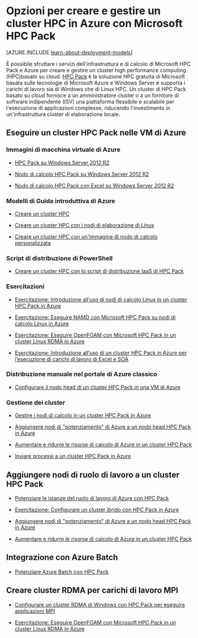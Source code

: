 <properties
 pageTitle="Opzioni cluster HPC Pack nel cloud | Microsoft Azure"
 description="Informazioni sulle opzioni con Microsoft HPC Pack per creare e gestire un cluster high performance computing (HPC) nel cloud di Azure."
 services="virtual-machines,cloud-services"
 documentationCenter=""
 authors="dlepow"
 manager="timlt"
 editor=""
 tags="azure-resource-manager,azure-service-management,hpc-pack"/>
<tags
ms.service="virtual-machines"
 ms.devlang="na"
 ms.topic="article"
 ms.tgt_pltfrm="vm-multiple"
 ms.workload="big-compute"
 ms.date="10/08/2015"
 ms.author="danlep"/>

# Opzioni per creare e gestire un cluster HPC in Azure con Microsoft HPC Pack

[AZURE.INCLUDE [learn-about-deployment-models](../../includes/learn-about-deployment-models-both-include.md)]


È possibile sfruttare i servizi dell'infrastruttura e di calcolo di Microsoft HPC Pack e Azure per creare e gestire un cluster high performance computing (HPC)basato su cloud. [HPC Pack](https://technet.microsoft.com/library/jj899572.aspx) è la soluzione HPC gratuita di Microsoft basata sulle tecnologie di Microsoft Azure e Windows Server e supporta i carichi di lavoro sia di Windows che di Linux HPC. Un cluster di HPC Pack basato su cloud fornisce a un amministratore cluster o a un fornitore di software indipendente (ISV) una piattaforma flessibile e scalabile per l'esecuzione di applicazioni complesse, riducendo l'investimento in un'infrastruttura cluster di elaborazione locale.


## Eseguire un cluster HPC Pack nelle VM di Azure


### Immagini di macchina virtuale di Azure

* [HPC Pack su Windows Server 2012 R2](http://azure.microsoft.com/marketplace/partners/microsoft/hpcpack2012r2onwindowsserver2012r2/)

* [Nodo di calcolo HPC Pack su Windows Server 2012 R2](http://azure.microsoft.com/marketplace/partners/microsoft/hpcpack2012r2computenodeonwindowsserver2012r2/)

* [Nodo di calcolo HPC Pack con Excel su Windows Server 2012 R2](http://azure.microsoft.com/marketplace/partners/microsoft/hpcpack2012r2computenodewithexcelonwindowsserver2012r2/)

### Modelli di Guida introduttiva di Azure

* [Creare un cluster HPC](https://azure.microsoft.com/documentation/templates/create-hpc-cluster/)

* [Creare un cluster HPC con i nodi di elaborazione di Linux](https://azure.microsoft.com/documentation/templates/create-hpc-cluster-linux-cn/)

* [Creare un cluster HPC con un'immagine di nodo di calcolo personalizzata](https://azure.microsoft.com/documentation/templates/create-hpc-cluster-custom-image/)

### Script di distribuzione di PowerShell

* [Creare un cluster HPC con lo script di distribuzione IaaS di HPC Pack](virtual-machines-hpcpack-cluster-powershell-script.md)

### Esercitazioni

* [Esercitazione: Introduzione all’uso di nodi di calcolo Linux in un cluster HPC Pack in Azure](virtual-machines-linux-cluster-hpcpack.md)

* [Esercitazione: Eseguire NAMD con Microsoft HPC Pack su nodi di calcolo Linux in Azure](virtual-machines-linux-cluster-hpcpack-namd.md)

* [Esercitazione: Eseguire OpenFOAM con Microsoft HPC Pack in un cluster Linux RDMA in Azure](virtual-machines-linux-cluster-hpcpack-openfoam.md)

* [Esercitazione: Introduzione all’uso di un cluster HPC Pack in Azure per l’esecuzione di carichi di lavoro di Excel e SOA](virtual-machines-excel-cluster-hpcpack.md)



### Distribuzione manuale nel portale di Azure classico



* [Configurare il nodo head di un cluster HPC Pack in una VM di Azure](virtual-machines-hpcpack-cluster-headnode.md)

### Gestione dei cluster

* [Gestire i nodi di calcolo in un cluster HPC Pack in Azure](virtual-machines-hpcpack-cluster-node-manage.md)

* [Aggiungere nodi di "potenziamento" di Azure a un nodo head HPC Pack in Azure](virtual-machines-hpcpack-cluster-node-burst.md)

* [Aumentare e ridurre le risorse di calcolo di Azure in un cluster HPC Pack](virtual-machines-hpcpack-cluster-node-autogrowshrink.md)

* [Inviare processi a un cluster HPC Pack in Azure](virtual-machines-hpcpack-cluster-submit-jobs.md)


## Aggiungere nodi di ruolo di lavoro a un cluster HPC Pack


* [Potenziare le istanze del ruolo di lavoro di Azure con HPC Pack](https://technet.microsoft.com/library/gg481749.aspx)

* [Esercitazione: Configurare un cluster ibrido con HPC Pack in Azure](../cloud-services/cloud-services-setup-hybrid-hpcpack-cluster.md)

* [Aggiungere nodi di "potenziamento" di Azure a un nodo head HPC Pack in Azure](virtual-machines-hpcpack-cluster-node-burst.md)

* [Aumentare e ridurre le risorse di calcolo di Azure in un cluster HPC Pack](virtual-machines-hpcpack-cluster-node-autogrowshrink.md)

## Integrazione con Azure Batch 

* [Potenziare Azure Batch con HPC Pack](https://technet.microsoft.com/library/mt612877.aspx)

## Creare cluster RDMA per carichi di lavoro MPI

* [Configurare un cluster RDMA di Windows con HPC Pack per eseguire applicazioni MPI](virtual-machines-windows-hpcpack-cluster-rdma.md)

* [Esercitazione: Eseguire OpenFOAM con Microsoft HPC Pack in un cluster Linux RDMA in Azure](virtual-machines-linux-cluster-hpcpack-openfoam.md)

<!-- * [Set up a Linux RDMA cluster to run MPI applications](virtual-machines-linux-hpcpack-cluster-rdma.md) -->

<!---HONumber=AcomDC_0107_2016-->